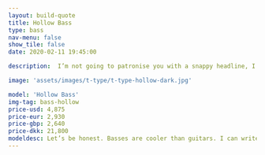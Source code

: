 ```yaml
---
layout: build-quote
title: Hollow Bass
type: bass
nav-menu: false
show_tile: false
date: 2020-02-11 19:45:00

description:  I’m not going to patronise you with a snappy headline, I love making basses, I would love to make you one. Check them out. If you can’t see what you would like then get in touch. I can probably make what you want. 

image: 'assets/images/t-type/t-type-hollow-dark.jpg'

model: 'Hollow Bass'
img-tag: bass-hollow
price-usd: 4,875
price-eur: 2,930
price-gbp: 2,640
price-dkk: 21,800
modeldesc: Let’s be honest. Basses are cooler than guitars. I can write this here, publically for all to see, as all guitarists are too busy searching my site for the various colour options of binding to match the LEDs of their spaceship pedal boards, to come onto the bass section of my page.
---
```


